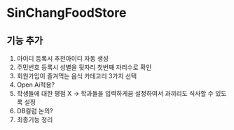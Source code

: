 # SinChangFoodStore
## 기능 추가
1. 아이디 등록시 추천아이디 자동 생성
2. 주민번호 등록시 성별을 뒷자리 첫번째 자리수로 확인
3. 회원가입이 즐겨먹는 음식 카테고리 3가지 선택
4. Open Ai적용?
5. 학생들에 대한 평점 X -> 학과들을 입력하게끔 설정하여서 과끼리도 식사할 수 있도록 설정
6. DB컬럼 논의?
7. 최종기능 정리
